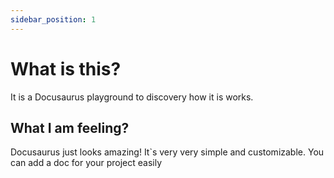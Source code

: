 ```yaml
---
sidebar_position: 1
---
```


# What is this?

It is a Docusaurus playground to discovery how it is works.

## What I am feeling?

Docusaurus just looks amazing! It`s very very simple and customizable. You can add a doc for your project easily
